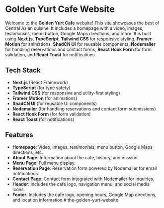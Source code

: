# Golden Yurt Cafe Website

Welcome to the **Golden Yurt Cafe** website! This site showcases the best of Central Asian cuisine. It includes a homepage with a video, images, testimonials, menu button, Google Maps directions, and more. It is built using **Next.js**, **TypeScript**, **Tailwind CSS** for responsive styling, **Framer Motion** for animations, **ShadCN UI** for reusable components, **Nodemailer** for handling reservations and contact forms, **React Hook Form** for form validation, and **React Toast** for notifications.

## Tech Stack

- **Next.js** (React Framework)
- **TypeScript** (for type safety)
- **Tailwind CSS** (for responsive and utility-first styling)
- **Framer Motion** (for animations)
- **ShadCN UI** (for reusable UI components)
- **Nodemailer** (for handling reservations and contact form submissions)
- **React Hook Form** (for form validation)
- **React Toast** (for notifications)

## Features

- **Homepage**: Video, images, testimonials, menu button, Google Maps directions, etc.
- **About Page**: Information about the cafe, history, and mission.
- **Menu Page**: Full menu display.
- **Reservation Page**: Reservation form powered by Nodemailer for email notifications.
- **Contact Page**: Contact form integrated with Nodemailer for inquiries.
- **Header**: Includes the cafe logo, navigation menu, and social media icons.
- **Footer**: Includes the cafe logo, opening hours, Google Map directions, and location information.#   t h e - g o l d e n - y u r t - w e b s i t e 
 
 